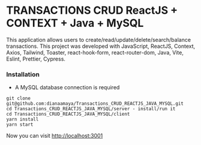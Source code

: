 # TRANSACTIONS CRUD ReactJS + CONTEXT + Java + MySQL

This application allows users to create/read/update/delete/search/balance transactions. This project was developed with JavaScript, ReactJS, Context, Axios, Tailwind, Toaster, react-hook-form, react-router-dom, Java, Vite, Eslint, Prettier, Cypress.

### Installation

* A MySQL database connection is required

```
git clone git@github.com:dianaamaya/Transactions_CRUD_REACTJS_JAVA_MYSQL.git
cd Transactions_CRUD_REACTJS_JAVA_MYSQL/server - install/run it
cd Transactions_CRUD_REACTJS_JAVA_MYSQL/client
yarn install
yarn start
```
Now you can visit [http://localhost:3001](http://localhost:3001)
